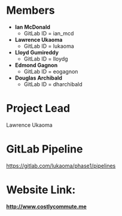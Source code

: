 # Members
  - **Ian McDonald**
    - GitLab ID = ian_mcd
  - **Lawrence Ukaoma**
    - GitLab ID = lukaoma
  - **Lloyd Gumireddy** 
    - GitLab ID = lloydg
  - **Edmond Gagnon**
    - GitLab ID = eogagnon
  - **Douglas Archibald**
    - GitLab ID = dharchibald

# Project Lead
Lawrence Ukaoma
# GitLab Pipeline
https://gitlab.com/lukaoma/phase1/pipelines
# Website Link:
**http://www.costlycommute.me**
